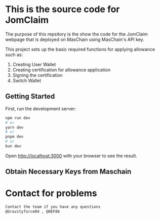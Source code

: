 # This is the source code for JomClaim

The purpose of this repsitory is the show the code for the JomClaim webpage that is deployed on MasChain using MasChain's API key. 

This project sets up the basic required functions for applying allowance such as:

1. Creating User Wallet
2. Creating certification for allowance application
3. Signing the certification
4. Switch Wallet


## Getting Started

First, run the development server:

```bash
npm run dev
# or
yarn dev
# or
pnpm dev
# or
bun dev
```

Open [http://localhost:3000](http://localhost:3000) with your browser to see the result.

## Obtain Necessary Keys from Maschain

# Contact for problems

```bash
Contact the team if you have any questions
@Gravityforce04 , @0EF86
```
